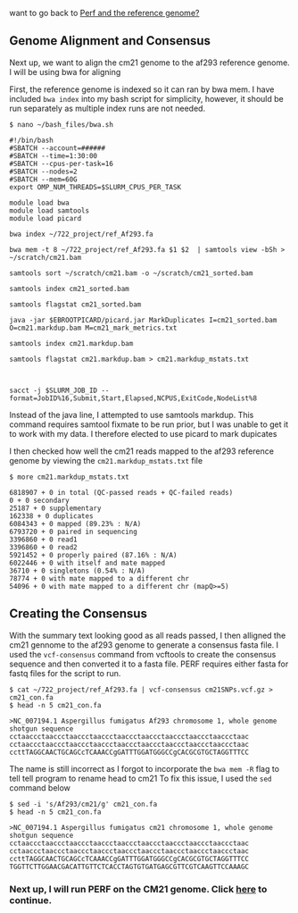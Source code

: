 want to go back to [Perf and the reference genome?](https://github.com/GregK10/GK_722_project/blob/main/1_Perf_and_the_reference_genome.md)

## Genome Alignment and Consensus

Next up, we want to align the cm21 genome to the af293 reference genome. I will be using bwa for aligning

First, the reference genome is indexed so it can ran by bwa mem. I have included ```bwa index``` into my bash script for simplicity, however, it should be run separately as multiple index runs are not needed.

```{bash}
$ nano ~/bash_files/bwa.sh

#!/bin/bash
#SBATCH --account=######
#SBATCH --time=1:30:00
#SBATCH --cpus-per-task=16
#SBATCH --nodes=2
#SBATCH --mem=60G
export OMP_NUM_THREADS=$SLURM_CPUS_PER_TASK

module load bwa
module load samtools
module load picard

bwa index ~/722_project/ref_Af293.fa

bwa mem -t 8 ~/722_project/ref_Af293.fa $1 $2  | samtools view -bSh > ~/scratch/cm21.bam

samtools sort ~/scratch/cm21.bam -o ~/scratch/cm21_sorted.bam

samtools index cm21_sorted.bam

samtools flagstat cm21_sorted.bam

java -jar $EBROOTPICARD/picard.jar MarkDuplicates I=cm21_sorted.bam O=cm21.markdup.bam M=cm21_mark_metrics.txt

samtools index cm21.markdup.bam

samtools flagstat cm21.markdup.bam > cm21.markdup_mstats.txt



sacct -j $SLURM_JOB_ID --format=JobID%16,Submit,Start,Elapsed,NCPUS,ExitCode,NodeList%8

```

Instead of the java line, I attempted to use samtools markdup. This command requires samtool fixmate to be run prior, but I was unable to get it to work with my data. I therefore elected to use picard to mark dupicates

I then checked how well the cm21 reads mapped to the af293 reference genome by viewing the ```cm21.markdup_mstats.txt``` file

```{bash}
$ more cm21.markdup_mstats.txt

6818907 + 0 in total (QC-passed reads + QC-failed reads)
0 + 0 secondary
25187 + 0 supplementary
162338 + 0 duplicates
6084343 + 0 mapped (89.23% : N/A)
6793720 + 0 paired in sequencing
3396860 + 0 read1
3396860 + 0 read2
5921452 + 0 properly paired (87.16% : N/A)
6022446 + 0 with itself and mate mapped
36710 + 0 singletons (0.54% : N/A)
78774 + 0 with mate mapped to a different chr
54096 + 0 with mate mapped to a different chr (mapQ>=5)

```
## Creating the Consensus

With the summary text looking good as all reads passed, I then alligned the cm21 gennome to the af293 genome to generate a consensus fasta file. I used the ```vcf-consensus``` command from vcftools to create the consensus sequence and then converted it to a fasta file. PERF requires either fasta for fastq files for the script to run.

```{bash}
$ cat ~/722_project/ref_Af293.fa | vcf-consensus cm21SNPs.vcf.gz > cm21_con.fa
$ head -n 5 cm21_con.fa

>NC_007194.1 Aspergillus fumigatus Af293 chromosome 1, whole genome shotgun sequence
cctaaccctaaccctaaccctaaccctaaccctaaccctaaccctaaccctaaccctaac
cctaaccctaaccctaaccctaaccctaaccctaaccctaaccctaaccctaaccctaac
ccttTAGGCAACTGCAGCcTCAAACCgGATTTGGATGGGCCgCACGCGTGCTAGGTTTCC
```

The name is still incorrect as I forgot to incorporate the ```bwa mem -R``` flag to tell tell program to rename head to cm21 To fix this issue, I used the ```sed``` command below

```{bash}
$ sed -i 's/Af293/cm21/g' cm21_con.fa
$ head -n 5 cm21_con.fa

>NC_007194.1 Aspergillus fumigatus cm21 chromosome 1, whole genome shotgun sequence
cctaaccctaaccctaaccctaaccctaaccctaaccctaaccctaaccctaaccctaac
cctaaccctaaccctaaccctaaccctaaccctaaccctaaccctaaccctaaccctaac
ccttTAGGCAACTGCAGCcTCAAACCgGATTTGGATGGGCCgCACGCGTGCTAGGTTTCC
TGGTTCTTGGAACGACATTGTTCTCACCTAGTGTGATGAGCGTTCGTCAAGTTCCAAAGC
```

### Next up, I will run PERF on the CM21 genome. Click [here](https://github.com/GregK10/GK_722_project/blob/main/3_PERF_and_plotting_results.md) to continue.

